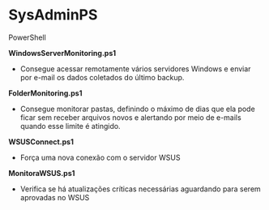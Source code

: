 # SysAdminPS
PowerShell

**WindowsServerMonitoring.ps1**

 - Consegue acessar remotamente vários servidores Windows e enviar por e-mail os dados coletados do último backup.

**FolderMonitoring.ps1**

- Consegue monitorar pastas, definindo o máximo de dias que ela pode ficar sem receber arquivos novos e alertando por meio de e-mails quando esse limite é atingido.

**WSUSConnect.ps1**

- Força uma nova conexão com o servidor WSUS

**MonitoraWSUS.ps1**

- Verifica se há atualizações críticas necessárias aguardando para serem aprovadas no WSUS 
